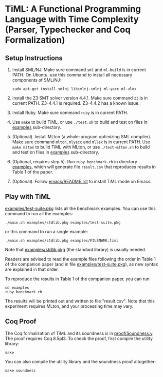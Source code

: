 TiML: A Functional Programming Language with Time Complexity (Parser, Typechecker and Coq Formalization)
===========================================

Setup Instructions
-----------------------

1. Install SML/NJ. Make sure command `sml` and `ml-build` is in current PATH.
   On Ubuntu, use this command to install all necessary components of SML/NJ:
       
   ```
   sudo apt-get install smlnj libsmlnj-smlnj ml-yacc ml-ulex
   ```

2. Install the Z3 SMT solver version 4.4.1. Make sure command `z3` is in current PATH. Z3-4.4.1 is required. Z3-4.4.2 has a known issue.

3. Install Ruby. Make sure command `ruby` is in current PATH.

4. Use `make` to build TiML, or use `./test.sh` to build and test on files in [examples](examples) sub-directory.

5. (Optional). Install MLton (a whole-program optimizing SML compiler). Make sure command `mlton`, `mlyacc` and `mllex` is in current PATH. Use `make mlton` to build TiML with MLton, or use `./test-mlton.sh` to build and test on files in [examples](examples) sub-directory.

6. (Optional, requires step 5). Run `ruby benchmark.rb` in directory [examples](examples), which will generate file `result.csv` that reproduces results in Table 1 of the paper.

7. (Optional). Follow [emacs/README.rst](emacs/README.rst) to install TiML mode on Emacs.

Play with TiML
----------------------------------

[examples/test-suite.pkg](examples/test-suite.pkg) lists all the benchmark examples. You can use this command to run all the examples:

  ```
  ./main.sh examples/stdlib.pkg examples/test-suite.pkg
  ```

or this command to run a single example:

  ```
  ./main.sh examples/stdlib.pkg examples/FILENAME.timl
  ```

Note that [examples/stdlib.pkg](examples/stdlib.pkg) (the standard library) is usually needed.

Readers are advised to read the example files following the order in Table 1 of the companion paper (and in file [examples/test-suite.pkg](examples/test-suite.pkg)), as new syntax are explained in that order.

To reproduce the results in Table 1 of the companion paper, you can run

  ```
  cd examples
  ruby benchmark.rb
  ```

The results will be printed out and written to file "result.csv". Note that this experiment requires MLton, and your processing time may vary.

Coq Proof
----------------------------------

The Coq formalization of TiML and its soundness is in [proof/Soundness.v](proof/Soundness.v). The proof requires Coq 8.5pl3. To check the proof, first compile the utility library:

  ```
  make
  ```

You can also compile the utility library and the soundness proof altogether:

  ```
  make soundness
  ```
